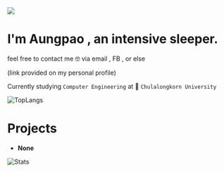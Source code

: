 <img align="center" src='https://i.giphy.com/media/v1.Y2lkPTc5MGI3NjExM2o0ejFidGNlZm5ncmtoOGU5YzQweHVpOWN1bHEzZzk0aDRvcGc2ZCZlcD12MV9pbnRlcm5hbF9naWZfYnlfaWQmY3Q9Zw/RMwgs5kZqkRyhF24KK/giphy.gif'/>

# I'm Aungpao , an intensive sleeper.

feel free to contact me 🤓 via email , FB , or else

(link provided on my personal profile)

Currently studying `Computer Engineering` at 🏫 `Chulalongkorn University`

![TopLangs](https://github-readme-stats.vercel.app/api/top-langs/?username=ChanatpakornS&show_icons=true&langs_count=100&layout=compact&hide=css,jupyter%20notebook,&hide_progress=false&theme=tokyonight)



# Projects

- **None**

![Stats](https://github-readme-stats.vercel.app/api/?username=ChanatpakornS&show_icons=true&langs_count=10&layout=compact&hide_progress=false&theme=tokyonight) 

